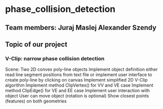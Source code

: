 # phase_collision_detection
## Team members: Juraj Maslej Alexander Szendy

## Topic of our project
### V-Clip: narrow phase collision detection
Scene: Two 2D convex poly-line objects
Implement object definition
either read line segment positions from text file
or implement user interface to create poly-line by clicking on canvas
Implement simplified 2D V-Clip algorithm
Implement method ClipVertex() for VV and VE case
Implement method ClipEdge() for VE and EE case
Implement user interaction with object
User can move object (rotation is optional)
Show closest points (features) on both geometries
